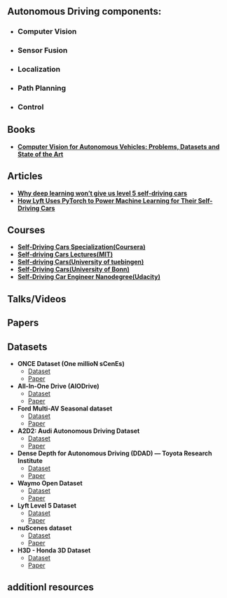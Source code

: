 ## Autonomous Driving components:
* ### Computer Vision
* ### Sensor Fusion
* ### Localization
* ### Path Planning
* ### Control
## Books
   * **[Computer Vision for Autonomous Vehicles: Problems, Datasets and State of the Art](https://arxiv.org/pdf/1704.05519.pdf)**
## Articles 
* **[Why deep learning won’t give us level 5 self-driving cars](https://bdtechtalks.com/2020/07/29/self-driving-tesla-car-deep-learning/?utm_source=pocket_mylist)**
* **[How Lyft Uses PyTorch to Power Machine Learning for Their Self-Driving Cars](https://medium.com/pytorch/how-lyft-uses-pytorch-to-power-machine-learning-for-their-self-driving-cars-80642bc2d0ae)**
## Courses
  * **[Self-Driving Cars Specialization(Coursera)](https://www.coursera.org/specializations/self-driving-cars)**
  * **[Self-driving Cars Lectures(MIT)](https://www.youtube.com/watch?v=sRxaMDDMWQQ&list=PLrAXtmErZgOeY0lkVCIVafdGFOTi45amq)**
  * **[Self-driving Cars(University of tuebingen)](https://www.youtube.com/watch?v=wAaSJUAKPuY&list=PL05umP7R6ij321zzKXK6XCQXAaaYjQbzr)**
  * **[Self-Driving Cars(University of Bonn)](https://www.youtube.com/watch?v=EBFlmHqgezM&list=PLgnQpQtFTOGQo2Z_ogbonywTg8jxCI9pD)**
  * **[Self-Driving Car Engineer Nanodegree(Udacity)](https://www.udacity.com/course/self-driving-car-engineer-nanodegree--nd0013)**
## Talks/Videos
## Papers
## Datasets
* **ONCE Dataset (One millioN sCenEs)**
  * [Dataset](https://once-for-auto-driving.github.io/)
  * [Paper](https://arxiv.org/pdf/2106.11037.pdf)
* **All-In-One Drive (AIODrive)**
  * [Dataset](http://www.aiodrive.org/download.html)
  * [Paper](https://www.xinshuoweng.com/papers/AIODrive/arXiv.pdf)
* **Ford Multi-AV Seasonal dataset**
  * [Dataset](https://avdata.ford.com/downloads/default.aspx)
  * [Paper](https://arxiv.org/pdf/2003.07969.pdf)
* **A2D2: Audi Autonomous Driving Dataset**
  * [Dataset](https://www.a2d2.audi/a2d2/en.html)
  * [Paper](https://arxiv.org/pdf/2004.06320)
* **Dense Depth for Autonomous Driving (DDAD) — Toyota Research Institute**
  * [Dataset](https://github.com/TRI-ML/DDAD/blob/master/README.md)
  * [Paper](https://arxiv.org/pdf/1905.02693.pdf)
* **Waymo Open Dataset**
  * [Dataset](https://www.waymo.com/open)
  * [Paper](https://arxiv.org/abs/2104.10133)
* **Lyft Level 5 Dataset**
  * [Dataset](https://level5.lyft.com/dataset/)
  * [Paper](https://tinyurl.com/lyft-prediction-dataset)
* **nuScenes dataset**
  * [Dataset](https://www.nuscenes.org/download)
  * [Paper](https://arxiv.org/pdf/1903.11027)
* **H3D - Honda 3D Dataset**
  * [Dataset](https://usa.honda-ri.com/h3d)
  * [Paper](https://arxiv.org/pdf/1903.01568)

## additionl resources 
